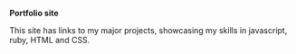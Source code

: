 **Portfolio site**

This site has links to my major projects, showcasing my skills in javascript, ruby, HTML and CSS.